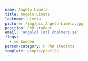 ```yaml
---
name: Angelo Limeta
title: Angelo-Limeta
lastname: Limeta
picture: /img/pic_Angelo-Limeta.jpg
position: PhD student
email: 'angelol [at] chalmers.se'
flags:
  - se Sweden
person-category: F PhD students
template: people/profile
---
```


